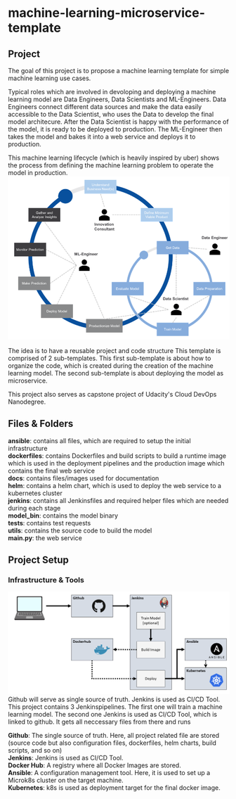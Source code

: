 # machine-learning-microservice-template

## Project
The goal of this project is to propose a machine learning template for simple machine learning use cases.

Typical roles which are involved in devoloping and deploying a machine learning model are Data Engineers, Data Scientists and ML-Engineers.
Data Engineers connect different data sources and make the data easily accessible to the Data Scientist, who uses the Data to develop the final model architecure. After the Data Scientist is happy with the performance of the model, it is ready to be deployed to production. The ML-Engineer then takes the model and bakes it into a web service and deploys it to production.

This machine learning lifecycle (which is heavily inspired by uber) shows the process from defining the machine learning problem to operate the model in production.
![alt text](docs/ml-lifecycle.png "Machine Learning Lifecycle")

The idea is to have a reusable project and code structure
This template is comprised of 2 sub-templates. 
This first sub-template is about how to organize the code, which is created during the creation of the machine learning model.
The second sub-template is about deploying the model as microservice.

This project also serves as capstone project of Udacity's Cloud DevOps Nanodegree.

## Files & Folders
**ansible**: contains all files, which are required to setup the initial infrastructure  
**dockerfiles**: contains Dockerfiles and build scripts to build a runtime image which is used in the deployment pipelines and the production image which  contains the final web service  
**docs**: contains files/images used for documentation  
**helm**: contains a helm chart, which is used to deploy the web service to a kubernetes cluster  
**jenkins**: contains all Jenkinsfiles and required helper files which are needed during each stage  
**model_bin**: contains the model binary  
**tests**: contains test requests  
**utils**: contains the source code to build the model  
**main.py**: the web service  


## Project Setup
### Infrastructure & Tools
![alt text](docs/ml-template-project-architecture.png "Infrastructure Setup")
Github will serve as single source of truth. 
Jenkins is used as CI/CD Tool. This project contains 3 Jenkinspipelines. The first one will train a machine learning model. The second one
Jenkins is used as CI/CD Tool, which is linked to github. It gets all neccessary files from there and runs   


**Github**: The single source of truth. Here, all project related file are stored (source code but also configuration files, dockerfiles, helm charts, build scripts, and so on)  
**Jenkins**: Jenkins is used as CI/CD Tool.  
**Docker Hub**: A registry where all Docker Images are stored.  
**Ansible**: A configuration management tool. Here, it is used to set up a Microk8s cluster on the target machine.  
**Kubernetes**: k8s is used as deployment target for the final docker image.  
